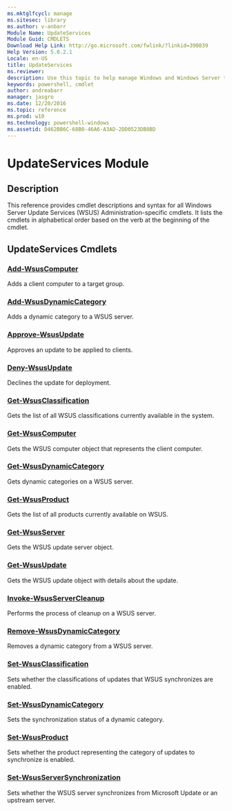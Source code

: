 ```yaml
---
ms.mktglfcycl: manage
ms.sitesec: library
ms.author: v-anbarr
Module Name: UpdateServices
Module Guid: CMDLETS
Download Help Link: http://go.microsoft.com/fwlink/?linkid=390839
Help Version: 5.0.2.1
Locale: en-US
title: UpdateServices
ms.reviewer:
description: Use this topic to help manage Windows and Windows Server technologies with Windows PowerShell.
keywords: powershell, cmdlet
author: andreabarr
manager: jasgro
ms.date: 12/20/2016
ms.topic: reference
ms.prod: w10
ms.technology: powershell-windows
ms.assetid: D462BB6C-68B0-46A6-A3AD-2DD0523DB8BD
---
```


# UpdateServices Module
## Description
This reference provides cmdlet descriptions and syntax for all Windows Server Update Services (WSUS) Administration-specific cmdlets. It lists the cmdlets in alphabetical order based on the verb at the beginning of the cmdlet.

## UpdateServices Cmdlets
### [Add-WsusComputer](./Add-WsusComputer.md)
Adds a client computer to a target group.

### [Add-WsusDynamicCategory](./Add-WsusDynamicCategory.md)
Adds a dynamic category to a WSUS server.

### [Approve-WsusUpdate](./Approve-WsusUpdate.md)
Approves an update to be applied to clients.

### [Deny-WsusUpdate](./Deny-WsusUpdate.md)
Declines the update for deployment.

### [Get-WsusClassification](./Get-WsusClassification.md)
Gets the list of all WSUS classifications currently available in the system.

### [Get-WsusComputer](./Get-WsusComputer.md)
Gets the WSUS computer object that represents the client computer.

### [Get-WsusDynamicCategory](./Get-WsusDynamicCategory.md)
Gets dynamic categories on a WSUS server.

### [Get-WsusProduct](./Get-WsusProduct.md)
Gets the list of all products currently available on WSUS.

### [Get-WsusServer](./Get-WsusServer.md)
Gets the WSUS update server object.

### [Get-WsusUpdate](./Get-WsusUpdate.md)
Gets the WSUS update object with details about the update.

### [Invoke-WsusServerCleanup](./Invoke-WsusServerCleanup.md)
Performs the process of cleanup on a WSUS server.

### [Remove-WsusDynamicCategory](./Remove-WsusDynamicCategory.md)
Removes a dynamic category from a WSUS server.

### [Set-WsusClassification](./Set-WsusClassification.md)
Sets whether the classifications of updates that WSUS synchronizes are enabled.

### [Set-WsusDynamicCategory](./Set-WsusDynamicCategory.md)
Sets the synchronization status of a dynamic category.

### [Set-WsusProduct](./Set-WsusProduct.md)
Sets whether the product representing the category of updates to synchronize is enabled.

### [Set-WsusServerSynchronization](./Set-WsusServerSynchronization.md)
Sets whether the WSUS server synchronizes from Microsoft Update or an upstream server.


